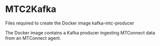 # MTC2Kafka
Files required to create the Docker image kafka-mtc-producer

The Docker image contains a Kafka producer ingesting MTConnect data from an MTConnect agent.
